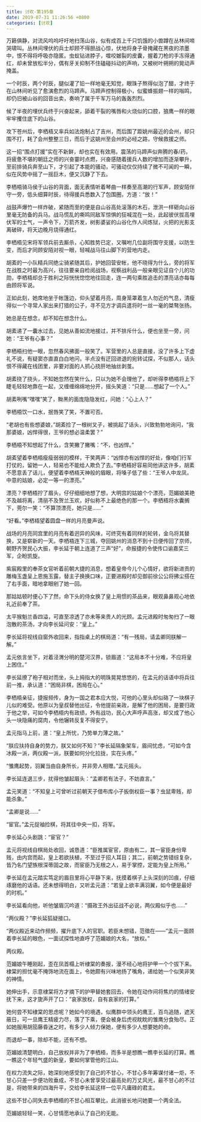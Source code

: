 ```yaml
---
title: 讨欢-第195章
date: 2019-07-31 11:26:56 +0800
categories: [讨欢]
---
```


万籁俱静，对流风呜呜吁吁地扫荡山谷，似有成百上千只饥饿的小兽蹲在丛林间啼哭啸叫。丛林间埋伏的兵士却顾不得胆战心惊，伏地将身子骨掩藏在黑夜的浓墨中，恨不得将呼吸亦隐匿。虫蚁钻进脖子，噬咬皴裂的皮囊，握着刀枪的手冻得通红，却未曾放松半分，偶有牙关抑制不住磕碰抖动的声响，又被树叶朔朔的晃动声掩盖。

一个时辰，两个时辰，腿似灌了铅一样地毫无知觉，眼珠子熬得似泡了醋，才终于在山林间听见了愈演愈烈的马蹄声。马蹄声控制得极小，似蜜蜂振翅一样的嗡鸣，却仍旧被山谷的回音出卖，奏响了属于千军万马的轰轰烈烈。

候了半夜的埋伏兵终于兴奋起来，舔着干裂的嘴唇和火烧似的口腔，狼鹰一样的眼牢牢攫住底下的山谷。

攻下苍州后，李栖梧又率兵如法炮制占了吉州，而后围了距姚州最近的会州，却只围不打，耗了会州整整三日，而后于这姚州至会州的必经之路，守候救援之师。

这一招“围点打援”实在不新鲜，却也实在有效用。震荡的马蹄声似奔腾的春/药，将疲惫不堪的朝廷之师的兴奋霎时点燃，兴奋感随着援兵人数的增加而逐渐攀升，至前排骑兵奔至山下，才引起了本能的骚动，可骚动仅仅持续了微不可闻的一瞬，似在风势中摇了一摇巨木，便又沉静了下去。

李栖梧骑马侯于山谷的背面，面无表情听着琴曲一样奏至高潮的行军声，顾安陌伴守一旁，低头细算时辰，待得援兵悉数入了包围圈，方道：“放！”

战鼓声爆竹一样炸破，紧随而至的便是自山谷高处滚落的木石，泄洪一样砸向山谷里毫无防备的兵马。战马慌乱的嘶鸣同敌军惊惧的狂喊混在一处，此起彼伏拔高埋伏军的士气，一声令下，万箭齐发，树影婆娑的山谷化作人间炼狱，火把的光影支离破碎，将天边晚月烧得通红。

李栖梧见宋将军领兵前去厮杀，心知胜势已定，又嘱咐几位副将围守支援，以防生变，而后才同顾安陌对视一眼，轻喊战马往山脚下的营地内走。

胡紊的一小队精兵同绝尘骑紧随其后，护她回营安帐，他不晓得为什么，旁的将军在战胜之时最为高兴，往往要亲自检阅战场，视察战利品一般亲眼见证自个儿的功勋，李栖梧却总于胜利之际恍恍惚惚地往回走，连一两句乘胜追击的漂亮话亦每每由顾将军说。

正如此刻，她席地坐于帐篷边，仰头望着月亮，周身笼罩着生人勿近的气息，清瘦得似一个寻常人家出来打猎的公子，寻不见方才调兵遣将时一丝一毫的桀骜张扬。

她总是在想念，却不知在想念什么。

胡紊递了一囊水过去，见她从善如流地接过，并不排斥什么，便也坐至一旁，问她：“王爷有心事？”

李栖梧扫他一眼，忽然春风拂面一般笑了。军营里的人总是直接，没了许多上下虚礼不说，有疑窦亦直直白白地问，半点没有迂回进退的宛转试探，不似那人，话头恨不得藏在线团里，非要对面的人抓心挠肝地抽丝剥茧。

胡紊挠了挠头，不知她忽然在笑什么，只以为她不会理他了，却听得李栖梧将上下睫毛轻轻地靠在一起，又缠缠绵绵地分开，摇头笑道：“只是……想起了一个人。”

胡紊咧嘴“嘿嘿”笑了，黝黑的面庞隐隐发红，问她：“心上人？”

李栖梧饮一口水，抿唇笑了笑，不置可否。

“老胡也有些想婆娘，”胡紊捡了一根树叉子，被挑起了话头，兴致勃勃地询问，“我那婆娘，凶悍得很，王爷的想必温柔罢？”

李栖梧不知想起了什么，含笑撇了撇嘴：“不，也凶悍。”

胡紊望着李栖梧瘦瘦弱弱的模样，干笑两声：“凶悍亦有凶悍的好处，像咱们行军打仗的，留她一人，轻易也不能给人欺负了去。”李栖梧好容易同他讲这许多，胡紊不愿意丢了话儿，便望着李栖梧天神般的眉眼，将嗓子低了些：“王爷人中龙凤，中意的姑娘，必定一等一的漂亮。”

漂亮？李栖梧拧了眉头，仔仔细细地想了想，大明宫的姑娘个个漂亮，范媚娘美艳不及越将离，清丽不及贺兰玉欢，好似称不上最绝色的那一个。李栖梧将水囊搁下，莞尔一笑：“不算顶漂亮，她只是……”

“好看。”李栖梧望着圆盘一样的月亮曼声说。

战场的月亮同宫里的月亮有着迥异的风味，可终究有着同样的轮转，金乌将其替换，又是崭新的一天。李栖梧连下三城，夺回姚州的消息不到十日便传回了京师，朝野齐贺民心大振，李长延于朝上连道了三声“好”，命报捷的令使传口谕嘉奖三军，企盼凯旋。

紫宸殿里的奉茶女官听着前朝大捷的消息，想着皇帝今儿个心情好，欲将新进贡的雕梅玉盏呈上恩施玉露，替主子换换口味，正要进殿时却见御前徐公公将拂尘搭在了右手面，暗地拿眼剜了她一回。

那姑姑顿时便心下了然，命下头的侍女换了皇上用惯的茶品来，眼观鼻鼻观心地依礼近前奉了茶。

太平猴魁兰香四溢，可直至凉透了亦未等来贵人的光顾。孟元进殿时匆匆扫了一眼泡散的茶汤，才向李长延问安：“皇上。”

李长延将视线自窗外收回来，指指桌上的棋局道：“有一残局，请孟卿同朕解一解。”

孟元依言坐下，对着泾渭分明的楚河汉界，锁眉道：“这局本不十分难，不应将皇上困住。”

李长延撩了袍子相对而坐，头上拇指大的明珠晃晃悠悠的，在孟元的话语中将兵往前一推，承认道：“困局非棋，困局在心。”

李栖梧亲征，捷报频传，身为一国之君本应大悦，可他的心里头却似硌了一块棋子儿似的难受。他原以为皇叔替他出征，令他提前亲政，是解了他的困局，是要归政于他之举，可如今李栖梧内有政绩，外有战功，民心大声呼声高涨，却又成了他心头一块隐痛的腐肉，令他辗转反复不得安宁。

孟元指马上前，道：“皇上所忧，乃势单力薄之故。”

“朕应扶持自身的势力，朕又如何不知？”李长延隔象架车，眉间忧虑，“可如今含冰殿一派，两仪殿一派，朕要如何分化拉拢，实在头疼。”

“雏鹰起势，羽翼当由自身所长，并非旁人相赠。”孟元摇头。

李长延连退三步，扰得他皱起眉头：“孟卿若有法子，不妨直言。”

孟元笑道：“不知皇上可曾听过前朝天子借布库小子扳倒权臣一事？虫鼠卑贱，却能杀象。”

“孟卿是说……”

“宦官。”孟元捉袖捡棋，将其往中央一扣，将军。

李长延心头剧跳：“宦官？”

孟元将视线自棋局处收回，诚恳道：“臣推属宦官，原由有二，其一宦臣身份卑贱，由内宫而起，皇上若欲扶植，不至过于招人耳目；其二，前朝之势错综复杂，皆乃名门望族根深蒂固之故，而宦臣乃无根之人，易于掌控，定能为皇上所用。”

李长延在孟元踏实笃定的眉目里将心平静下来，抚摸着棋子上头深刻的凹痕，仔细琢磨他的话语。还未想得明白，又听孟元道：“若皇上欲丰满羽翼，如今便是最好的时机。”

李长延看向他，听他皱眉沉吟道：“摄政王外出征战不必说，两仪殿似乎也……”

“两仪殿？”李长延狐疑接口。

“两仪殿近来动作频频，擢升底下人的官职。若臣未想错，范徵在——”孟元一面顾着李长延的眼色，一面试探性地直呼了范媚娘的大名，“放权。”

两仪殿。

范媚娘午睡刚起，歪在凤首榻上听棣棠的奏报，漫不经心地将护甲一个个拔下来。棣棠的担忧毫不掩饰地流在面上，令她颇有兴味地扬了嘴角，递给她一个似笑非笑的神情。

她伸出手，示意棣棠将方才摘下的护甲替她套回去，令她在动作间将焦灼的情绪安抚下来，这才旎声开了口：“哀家放权，自有哀家的打算。”

她何尝不知棣棠的思虑呢？她如今的境遇，似鹰群中领头的鹰王，百鸟追随，遮天蔽日，可一旦鹰王精疲力尽，落了下乘，便会被身后虎视眈眈的雏鹰分食殆尽。正如她服用胡笳藤昏迷之时，有多少人倾力保她，便有多少人想要她的命。

而退却一事，除却不能，还有不想。

范媚娘清楚明白，自己放权并非为了李栖梧，而多半是想瞧一瞧李长延的打算。瞧一瞧这个年轻气盛的新皇，要如何掌管他的江山。

在权力流失之际，她深刻地感受到了自己的不甘心，不甘心多年筹谋付诸一炬，不甘心只差一步便功败垂成，不甘心未曾享受过最高处的万丈风光，最不甘心的不过是，将她带来的四海升平，交给李长延这样一位平凡庸碌的君主。

这些不甘心同失去李栖梧的不甘心相互攀比，此消彼长地问她要一个两全法。

范媚娘轻轻一笑，心甘情愿地承认了自己的无能。

